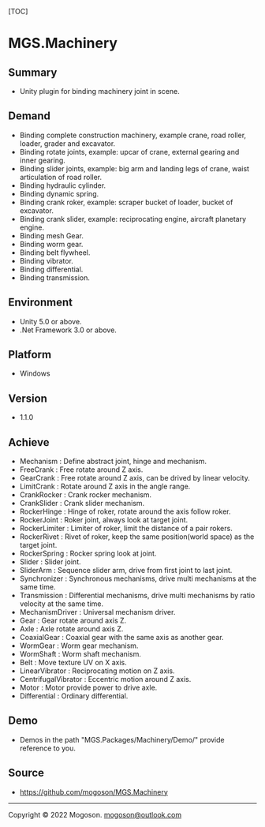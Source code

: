 [TOC]
# MGS.Machinery

## Summary
- Unity plugin for binding machinery joint in scene.

## Demand
- Binding complete construction machinery, example crane, road roller, loader, grader and excavator.
- Binding rotate joints, example: upcar of crane, external gearing and inner gearing.
- Binding slider joints, example: big arm and landing legs of crane, waist articulation of road roller.
- Binding hydraulic cylinder.
- Binding dynamic spring.
- Binding crank roker, example: scraper bucket of loader, bucket of excavator.
- Binding crank slider, example: reciprocating engine, aircraft planetary engine.
- Binding mesh Gear.
- Binding worm gear.
- Binding belt flywheel.
- Binding vibrator.
- Binding differential.
- Binding transmission.

## Environment
- Unity 5.0 or above.
- .Net Framework 3.0 or above.

## Platform
- Windows

## Version
- 1.1.0

## Achieve
- Mechanism : Define abstract joint, hinge and mechanism.
- FreeCrank : Free rotate around Z axis.
- GearCrank : Free rotate around Z axis, can be drived by linear velocity.
- LimitCrank : Rotate around Z axis in the angle range. 
- CrankRocker : Crank rocker mechanism.
- CrankSlider : Crank slider mechanism.
- RockerHinge : Hinge of roker, rotate around the axis follow roker.
- RockerJoint : Roker joint, always look at target joint.
- RockerLimiter : Limiter of roker, limit the distance of a pair rokers.
- RockerRivet : Rivet of roker, keep the same position(world space) as the target joint.
- RockerSpring : Rocker spring look at joint.
- Slider : Slider joint.
- SliderArm : Sequence slider arm, drive from first joint to last joint.
- Synchronizer : Synchronous mechanisms, drive multi mechanisms at the same time.
- Transmission : Differential mechanisms, drive multi mechanisms by ratio velocity at the same time.
- MechanismDriver : Universal mechanism driver.
- Gear : Gear rotate around axis Z.
- Axle : Axle rotate around axis Z.
- CoaxialGear : Coaxial gear with the same axis as another gear.
- WormGear : Worm gear mechanism.
- WormShaft : Worm shaft mechanism.
- Belt : Move texture UV on X axis.
- LinearVibrator : Reciprocating motion on Z axis.
- CentrifugalVibrator : Eccentric motion around Z axis.
- Motor : Motor provide power to drive axle. 
- Differential : Ordinary differential.

## Demo
- Demos in the path "MGS.Packages/Machinery/Demo/" provide reference to you.

## Source

- https://github.com/mogoson/MGS.Machinery

------

Copyright © 2022 Mogoson.	mogoson@outlook.com